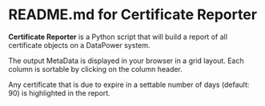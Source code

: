# README.md for Certificate Reporter

**Certificate Reporter** is a Python script that will build a report of all certificate objects on a DataPower system.

The output MetaData is displayed in your browser in a grid layout. Each column is sortable by clicking on the column header.

Any certificate that is due to expire in a settable number of days (default: 90) is highlighted in the report.
